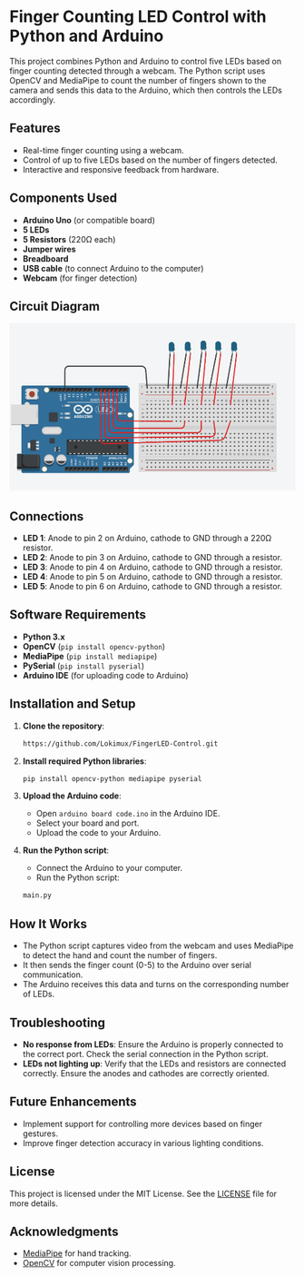 # Finger Counting LED Control with Python and Arduino

This project combines Python and Arduino to control five LEDs based on finger counting detected through a webcam. The Python script uses OpenCV and MediaPipe to count the number of fingers shown to the camera and sends this data to the Arduino, which then controls the LEDs accordingly.

## Features
- Real-time finger counting using a webcam.
- Control of up to five LEDs based on the number of fingers detected.
- Interactive and responsive feedback from hardware.

## Components Used
- **Arduino Uno** (or compatible board)
- **5 LEDs**
- **5 Resistors** (220Ω each)
- **Jumper wires**
- **Breadboard**
- **USB cable** (to connect Arduino to the computer)
- **Webcam** (for finger detection)

## Circuit Diagram

  <p>
<img src="https://github.com/Lokimux/FingerLED-Control/blob/main/FingerLED%20Control%201.png" />
</p><!-- Include your circuit diagram here if you have one -->

## Connections
- **LED 1**: Anode to pin 2 on Arduino, cathode to GND through a 220Ω resistor.
- **LED 2**: Anode to pin 3 on Arduino, cathode to GND through a resistor.
- **LED 3**: Anode to pin 4 on Arduino, cathode to GND through a resistor.
- **LED 4**: Anode to pin 5 on Arduino, cathode to GND through a resistor.
- **LED 5**: Anode to pin 6 on Arduino, cathode to GND through a resistor.

## Software Requirements
- **Python 3.x**
- **OpenCV** (`pip install opencv-python`)
- **MediaPipe** (`pip install mediapipe`)
- **PySerial** (`pip install pyserial`)
- **Arduino IDE** (for uploading code to Arduino)

## Installation and Setup

1. **Clone the repository**:
    ```bash
    https://github.com/Lokimux/FingerLED-Control.git
    ```

2. **Install required Python libraries**:
    ```bash
    pip install opencv-python mediapipe pyserial
    ```

3. **Upload the Arduino code**:
    - Open `arduino board code.ino` in the Arduino IDE.
    - Select your board and port.
    - Upload the code to your Arduino.

4. **Run the Python script**:
    - Connect the Arduino to your computer.
    - Run the Python script:
    ```bash
    main.py
    ```

## How It Works
- The Python script captures video from the webcam and uses MediaPipe to detect the hand and count the number of fingers.
- It then sends the finger count (0-5) to the Arduino over serial communication.
- The Arduino receives this data and turns on the corresponding number of LEDs.

## Troubleshooting
- **No response from LEDs**: Ensure the Arduino is properly connected to the correct port. Check the serial connection in the Python script.
- **LEDs not lighting up**: Verify that the LEDs and resistors are connected correctly. Ensure the anodes and cathodes are correctly oriented.

## Future Enhancements
- Implement support for controlling more devices based on finger gestures.
- Improve finger detection accuracy in various lighting conditions.

## License
This project is licensed under the MIT License. See the [LICENSE](LICENSE) file for more details.

## Acknowledgments
- [MediaPipe](https://mediapipe.dev/) for hand tracking.
- [OpenCV](https://opencv.org/) for computer vision processing.

